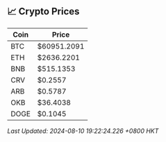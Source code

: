 ## 📈 Crypto Prices

| Coin | Price |
| ---- | ----- |
| BTC | $60951.2091 |
| ETH | $2636.2201 |
| BNB | $515.1353 |
| CRV | $0.2557 |
| ARB | $0.5787 |
| OKB | $36.4038 |
| DOGE | $0.1045 |

_Last Updated: 2024-08-10 19:22:24.226 +0800 HKT_